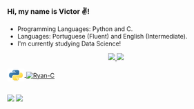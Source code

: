 ### Hi, my name is Victor ✌!


- Programming Languages: Python and C.
- Languages: Portuguese (Fluent) and English (Intermediate).
- I'm currently studying Data Science!

<div align="center">
  <a href="https://github.com/ryserk">
  <img height="160em" src="https://github-readme-stats.vercel.app/api?username=victornw&show_icons=true&theme=github_dark&include_all_commits=true&count_private=true"/>
  <img height="160em" src="https://github-readme-stats.vercel.app/api/top-langs/?username=victornw&layout=compact&langs_count=7&theme=github_dark"/>
</div>
 <div style="display: inline_block"><br>
  <img align="center" alt="Ryan-Python" height="30" width="40" src="https://raw.githubusercontent.com/devicons/devicon/master/icons/python/python-original.svg">
   <img align="center" alt= "Ryan-C" height="30" width"40" src="https://cdn.jsdelivr.net/gh/devicons/devicon/icons/c/c-original.svg">
   
</div>

  ##
  
<div> 
  <a href = "mailto:victormarques.dev@gmail.com"><img src="https://img.shields.io/badge/-Gmail-%23333?style=for-the-badge&logo=gmail&logoColor=white" target="_blank"></a>
  <a href = "mailto:nowlyy"><img src="https://img.shields.io/badge/Discord-7289DA?style=for-the-badge&logo=discord&logoColor=white" target="_blank"></a>

  
</div>
